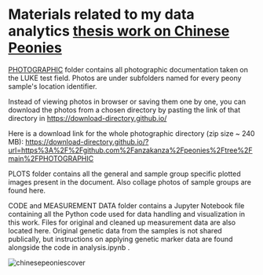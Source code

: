 # Materials related to my data analytics [thesis work on Chinese Peonies](https://urn.fi/URN:NBN:fi-fe2024062056551)

[PHOTOGRAPHIC](https://github.com/anzakanza/peonies/tree/main/PHOTOGRAPHIC) folder contains all photographic documentation taken on the LUKE test field.
Photos are under subfolders named for every peony sample's location identifier.

Instead of viewing photos in browser or saving them one by one, you can download the photos from a chosen directory by pasting the link of that directory in https://download-directory.github.io/

Here is a download link for the whole photographic directory (zip size ~ 240 MB):
https://download-directory.github.io/?url=https%3A%2F%2Fgithub.com%2Fanzakanza%2Fpeonies%2Ftree%2Fmain%2FPHOTOGRAPHIC

PLOTS folder contains all the general and sample group specific plotted images present in the document.
Also collage photos of sample groups are found here.

CODE and MEASUREMENT DATA folder contains a Jupyter Notebook file containing all the Python code used for data handling and visualization in this work.
Files for original and cleaned up measurement data are also located here. Original genetic data from the samples is not shared publically, but instructions on applying genetic marker data are found alongside the code in analysis.ipynb .

![chinesepeoniescover](https://github.com/user-attachments/assets/31dc8011-442d-4078-829f-0ddd49b2dac7)
